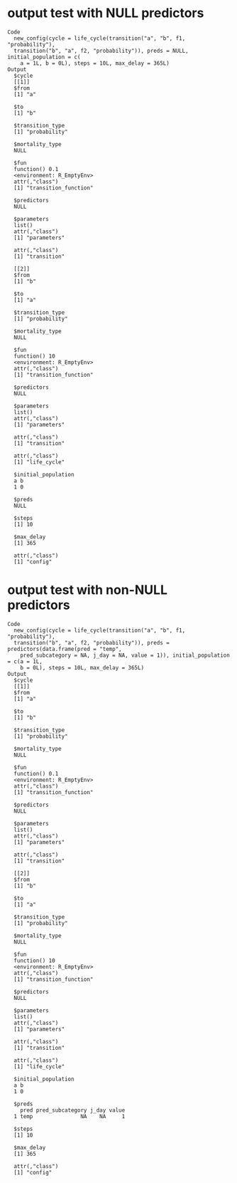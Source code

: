 # output test with NULL predictors

    Code
      new_config(cycle = life_cycle(transition("a", "b", f1, "probability"),
      transition("b", "a", f2, "probability")), preds = NULL, initial_population = c(
        a = 1L, b = 0L), steps = 10L, max_delay = 365L)
    Output
      $cycle
      [[1]]
      $from
      [1] "a"
      
      $to
      [1] "b"
      
      $transition_type
      [1] "probability"
      
      $mortality_type
      NULL
      
      $fun
      function() 0.1
      <environment: R_EmptyEnv>
      attr(,"class")
      [1] "transition_function"
      
      $predictors
      NULL
      
      $parameters
      list()
      attr(,"class")
      [1] "parameters"
      
      attr(,"class")
      [1] "transition"
      
      [[2]]
      $from
      [1] "b"
      
      $to
      [1] "a"
      
      $transition_type
      [1] "probability"
      
      $mortality_type
      NULL
      
      $fun
      function() 10
      <environment: R_EmptyEnv>
      attr(,"class")
      [1] "transition_function"
      
      $predictors
      NULL
      
      $parameters
      list()
      attr(,"class")
      [1] "parameters"
      
      attr(,"class")
      [1] "transition"
      
      attr(,"class")
      [1] "life_cycle"
      
      $initial_population
      a b 
      1 0 
      
      $preds
      NULL
      
      $steps
      [1] 10
      
      $max_delay
      [1] 365
      
      attr(,"class")
      [1] "config"

# output test with non-NULL predictors

    Code
      new_config(cycle = life_cycle(transition("a", "b", f1, "probability"),
      transition("b", "a", f2, "probability")), preds = predictors(data.frame(pred = "temp",
        pred_subcategory = NA, j_day = NA, value = 1)), initial_population = c(a = 1L,
        b = 0L), steps = 10L, max_delay = 365L)
    Output
      $cycle
      [[1]]
      $from
      [1] "a"
      
      $to
      [1] "b"
      
      $transition_type
      [1] "probability"
      
      $mortality_type
      NULL
      
      $fun
      function() 0.1
      <environment: R_EmptyEnv>
      attr(,"class")
      [1] "transition_function"
      
      $predictors
      NULL
      
      $parameters
      list()
      attr(,"class")
      [1] "parameters"
      
      attr(,"class")
      [1] "transition"
      
      [[2]]
      $from
      [1] "b"
      
      $to
      [1] "a"
      
      $transition_type
      [1] "probability"
      
      $mortality_type
      NULL
      
      $fun
      function() 10
      <environment: R_EmptyEnv>
      attr(,"class")
      [1] "transition_function"
      
      $predictors
      NULL
      
      $parameters
      list()
      attr(,"class")
      [1] "parameters"
      
      attr(,"class")
      [1] "transition"
      
      attr(,"class")
      [1] "life_cycle"
      
      $initial_population
      a b 
      1 0 
      
      $preds
        pred pred_subcategory j_day value
      1 temp               NA    NA     1
      
      $steps
      [1] 10
      
      $max_delay
      [1] 365
      
      attr(,"class")
      [1] "config"

